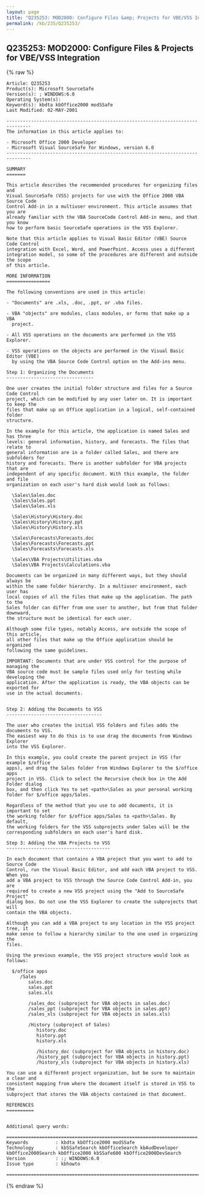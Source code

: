 ```yaml
---
layout: page
title: "Q235253: MOD2000: Configure Files &amp; Projects for VBE/VSS Integration"
permalink: /kb/235/Q235253/
---
```


## Q235253: MOD2000: Configure Files &amp; Projects for VBE/VSS Integration

{% raw %}

	Article: Q235253
	Product(s): Microsoft SourceSafe
	Version(s): ; WINDOWS:6.0
	Operating System(s): 
	Keyword(s): kbdta kbOffice2000 modSSafe
	Last Modified: 02-MAY-2001
	
	-------------------------------------------------------------------------------
	The information in this article applies to:
	
	- Microsoft Office 2000 Developer 
	- Microsoft Visual SourceSafe for Windows, version 6.0 
	-------------------------------------------------------------------------------
	
	SUMMARY
	=======
	
	This article describes the recommended procedures for organizing files and
	Visual SourceSafe (VSS) projects for use with the Office 2000 VBA Source Code
	Control Add-in in a multiuser environment. This article assumes that you are
	already familiar with the VBA SourceCode Control Add-in menu, and that you know
	how to perform basic SourceSafe operations in the VSS Explorer.
	
	Note that this article applies to Visual Basic Editor (VBE) Source Code Control
	integration with Excel, Word, and PowerPoint. Access uses a different
	integration model, so some of the procedures are different and outside the scope
	of this article.
	
	MORE INFORMATION
	================
	
	The following conventions are used in this article:
	
	- "Documents" are .xls, .doc, .ppt, or .vba files.
	
	- VBA "objects" are modules, class modules, or forms that make up a VBA
	  project.
	
	- All VSS operations on the documents are performed in the VSS Explorer.
	
	- VSS operations on the objects are performed in the Visual Basic Editor (VBE)
	  by using the VBA Source Code Control option on the Add-ins menu.
	
	Step 1: Organizing the Documents
	--------------------------------
	
	One user creates the initial folder structure and files for a Source Code Control
	project, which can be modified by any user later on. It is important to keep the
	files that make up an Office application in a logical, self-contained folder
	structure.
	
	In the example for this article, the application is named Sales and has three
	levels: general information, history, and forecasts. The files that relate to
	general information are in a folder called Sales, and there are subfolders for
	history and forecasts. There is another subfolder for VBA projects that are
	independent of any specific document. With this example, the folder and file
	organization on each user's hard disk would look as follows:
	
	  \Sales\Sales.doc
	  \Sales\Sales.ppt
	  \Sales\Sales.xls
	
	  \Sales\History\History.doc
	  \Sales\History\History.ppt
	  \Sales\History\History.xls
	
	  \Sales\Forecasts\Forecasts.doc
	  \Sales\Forecasts\Forecasts.ppt
	  \Sales\Forecasts\Forecasts.xls
	
	  \Sales\VBA Projects\Utilities.vba
	  \Sales\VBA Projects\Calculations.vba
	
	Documents can be organized in many different ways, but they should always be
	within the same folder hierarchy. In a multiuser environment, each user has
	local copies of all the files that make up the application. The path to the
	Sales folder can differ from one user to another, but from that folder downward,
	the structure must be identical for each user.
	
	Although some file types, notably Access, are outside the scope of this article,
	all other files that make up the Office application should be organized
	following the same guidelines.
	
	IMPORTANT: Documents that are under VSS control for the purpose of managing the
	VBA source code must be sample files used only for testing while developing the
	application. After the application is ready, the VBA objects can be exported for
	use in the actual documents.
	
	
	Step 2: Adding the Documents to VSS
	-----------------------------------
	
	The user who creates the initial VSS folders and files adds the documents to VSS.
	The easiest way to do this is to use drag the documents from Windows Explorer
	into the VSS Explorer.
	
	In this example, you could create the parent project in VSS (for example $/office
	apps), and drag the Sales folder from Windows Explorer to the $/office apps
	project in VSS. Click to select the Recursive check box in the Add Folder dialog
	box, and then click Yes to set <path>\Sales as your personal working
	folder for $/office apps/Sales.
	
	Regardless of the method that you use to add documents, it is important to set
	the working folder for $/office apps/Sales to <path>\Sales. By default,
	the working folders for the VSS subprojects under Sales will be the
	corresponding subfolders on each user's hard disk.
	
	Step 3: Adding the VBA Projects to VSS
	--------------------------------------
	
	In each document that contains a VBA project that you want to add to Source Code
	Control, run the Visual Basic Editor, and add each VBA project to VSS. When you
	add a VBA project to VSS through the Source Code Control Add-in, you are
	required to create a new VSS project using the "Add to SourceSafe Project"
	dialog box. Do not use the VSS Explorer to create the subprojects that will
	contain the VBA objects.
	
	Although you can add a VBA project to any location in the VSS project tree, it
	make sense to follow a hierarchy similar to the one used in organizing the
	files.
	
	Using the previous example, the VSS project structure would look as follows:
	
	  $/office apps
	     /Sales
	        sales.doc
	        sales.ppt
	        sales.xls
	        
	        /sales_doc (subproject for VBA objects in sales.doc)
	        /sales_ppt (subproject for VBA objects in sales.ppt)
	        /sales_xls (subproject for VBA objects in sales.xls)
	       
	        /History (subproject of Sales)
	           history.doc
	           history.ppt
	           history.xls
	
	           /history_doc (subproject for VBA objects in history.doc)                                              
	           /history_ppt (subproject for VBA objects in history.ppt)
	           /history_xls (subproject for VBA objects in history.xls)
	
	You can use a different project organization, but be sure to maintain a clear and
	consistent mapping from where the document itself is stored in VSS to the
	subproject that stores the VBA objects contained in that document.
	
	REFERENCES
	==========
	
	
	Additional query words:
	
	======================================================================
	Keywords          : kbdta kbOffice2000 modSSafe 
	Technology        : kbSSafeSearch kbOfficeSearch kbAudDeveloper kbOffice2000Search kbOffice2000 kbSSafe600 kbOffice2000DevSearch
	Version           : :; WINDOWS:6.0
	Issue type        : kbhowto
	
	=============================================================================
	

{% endraw %}
